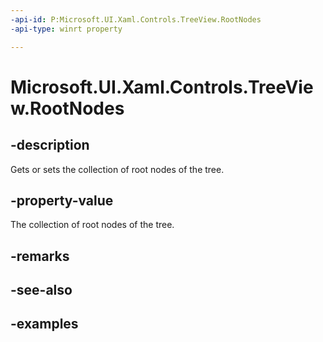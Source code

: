 ```yaml
---
-api-id: P:Microsoft.UI.Xaml.Controls.TreeView.RootNodes
-api-type: winrt property

---
```

<!-- Property syntax.
public IVector<TreeViewNode> RootNodes { get; }
-->

# Microsoft.UI.Xaml.Controls.TreeView.RootNodes


## -description

Gets or sets the collection of root nodes of the tree.


## -property-value

The collection of root nodes of the tree.


## -remarks


## -see-also


## -examples


